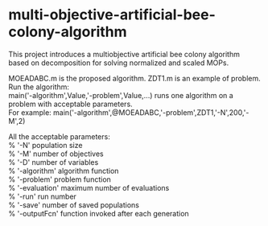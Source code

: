 # multi-objective-artificial-bee-colony-algorithm
This project introduces a multiobjective artificial bee colony algorithm based on decomposition for solving normalized and scaled MOPs.

MOEADABC.m is the proposed algorithm. ZDT1.m is an example of problem.  
Run the algorithm:    
main('-algorithm',Value,'-problem',Value,...) runs one algorithm on a problem with acceptable parameters.  
For example: main('-algorithm',@MOEADABC,'-problem',ZDT1,'-N',200,'-M',2)  

All the acceptable parameters:  
%   '-N'            <positive integer>  population size  
%   '-M'            <positive integer>  number of objectives  
%   '-D'            <positive integer>  number of variables  
%	  '-algorithm'    <function handle>   algorithm function  
%	  '-problem'      <function handle>   problem function  
%	  '-evaluation'   <positive integer>  maximum number of evaluations  
%   '-run'          <positive integer>  run number  
%   '-save'         <integer>           number of saved populations  
%   '-outputFcn'	  <function handle>   function invoked after each generation  

